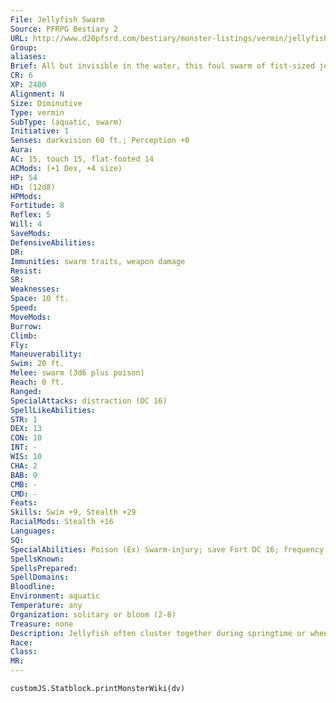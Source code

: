```yaml
---
File: Jellyfish Swarm
Source: PFRPG Bestiary 2
URL: http://www.d20pfsrd.com/bestiary/monster-listings/vermin/jellyfish/jellyfish-swarm
Group: 
aliases: 
Brief: All but invisible in the water, this foul swarm of fist-sized jellyfish wriggles and writhes, a virtual wall of stinging tentacles.
CR: 6
XP: 2400
Alignment: N
Size: Diminutive
Type: vermin
SubType: (aquatic, swarm)
Initiative: 1
Senses: darkvision 60 ft.; Perception +0
Aura: 
AC: 15, touch 15, flat-footed 14
ACMods: (+1 Dex, +4 size)
HP: 54
HD: (12d8)
HPMods: 
Fortitude: 8
Reflex: 5
Will: 4
SaveMods: 
DefensiveAbilities: 
DR: 
Immunities: swarm traits, weapon damage
Resist: 
SR: 
Weaknesses: 
Space: 10 ft.
Speed: 
MoveMods: 
Burrow: 
Climb: 
Fly: 
Maneuverability: 
Swim: 20 ft.
Melee: swarm (3d6 plus poison)
Reach: 0 ft.
Ranged: 
SpecialAttacks: distraction (DC 16)
SpellLikeAbilities: 
STR: 1
DEX: 13
CON: 10
INT: -
WIS: 10
CHA: 2
BAB: 9
CMB: -
CMD: -
Feats: 
Skills: Swim +9, Stealth +29
RacialMods: Stealth +16
Languages: 
SQ: 
SpecialAbilities: Poison (Ex) Swarm-injury; save Fort DC 16; frequency 1/round for 6 rounds; effect 1d4 Dex; cure 2 consecutive saves.
SpellsKnown: 
SpellsPrepared: 
SpellDomains: 
Bloodline: 
Environment: aquatic
Temperature: any
Organization: solitary or bloom (2-8)
Treasure: none
Description: Jellyfish often cluster together during springtime or when environmental conditions such as an increase in ocean temperature favor it. When conditions are right, jellyfish shift from being a nuisance to being a menace, if accidentally so, for a jellyfish swarm, unlike more aggressive monstrous kin like the giant jellyfish, comprises not aggressive hunters but rather opportunistic strikers. They do not generally move to attack nearby prey, but their nearly translucent coloration makes it horrifically easy for a creature to swim into a swarm unawares. Once a jellyfish swarm deals damage to a creature, the swarm pursues it for several rounds before giving up the chase. Many aquatic races use jellyfish swarms as defensive guardians, trusting a swarm's lack of interest in moving to keep it stationary for long periods of time.
Race: 
Class: 
MR: 
---
```

```dataviewjs
customJS.Statblock.printMonsterWiki(dv)
```
